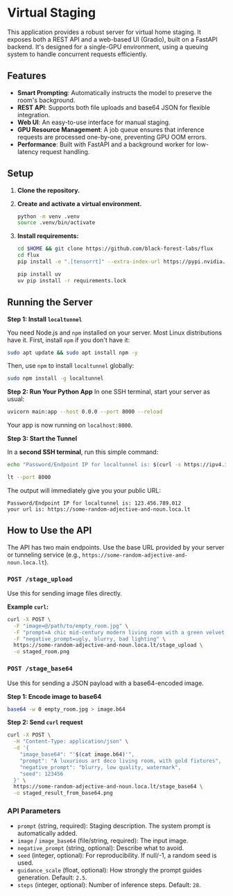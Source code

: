 # Virtual Staging

This application provides a robust server for virtual home staging. It exposes both a REST API and a web-based UI (Gradio), built on a FastAPI backend. It's designed for a single-GPU environment, using a queuing system to handle concurrent requests efficiently.

## Features

- **Smart Prompting**: Automatically instructs the model to preserve the room's background.
- **REST API**: Supports both file uploads and base64 JSON for flexible integration.
- **Web UI**: An easy-to-use interface for manual staging.
- **GPU Resource Management**: A job queue ensures that inference requests are processed one-by-one, preventing GPU OOM errors.
- **Performance**: Built with FastAPI and a background worker for low-latency request handling.

## Setup

1. **Clone the repository.**
2. **Create and activate a virtual environment.**

    ```bash
    python -m venv .venv
    source .venv/bin/activate  
    ```

3. **Install requirements:**

    ```bash
    cd $HOME && git clone https://github.com/black-forest-labs/flux
    cd flux
    pip install -e ".[tensorrt]" --extra-index-url https://pypi.nvidia.com
    ```

    ```bash
    pip install uv
    uv pip install -r requirements.lock
    ```

## Running the Server

**Step 1: Install `localtunnel`**

You need Node.js and `npm` installed on your server. Most Linux distributions have it. First, install `npm` if you don't have it:

```bash
sudo apt update && sudo apt install npm -y
```

Then, use `npm` to install `localtunnel` globally:

```bash
sudo npm install -g localtunnel
```

**Step 2: Run Your Python App**
In one SSH terminal, start your server as usual:

```bash
uvicorn main:app --host 0.0.0 --port 8000 --reload
```

Your app is now running on `localhost:8000`.

**Step 3: Start the Tunnel**

In a **second SSH terminal**, run this simple command:

```bash
echo "Password/Endpoint IP for localtunnel is: $(curl -s https://ipv4.icanhazip.com | tr -d '\n')"

lt --port 8000
```

The output will immediately give you your public URL:

```
Password/Endpoint IP for localtunnel is: 123.456.789.012
your url is: https://some-random-adjective-and-noun.loca.lt
```

## How to Use the API

The API has two main endpoints. Use the base URL provided by your server or tunneling service (e.g., `https://some-random-adjective-and-noun.loca.lt`).

### `POST /stage_upload`

Use this for sending image files directly.

**Example `curl`:**

```bash
curl -X POST \
  -F "image=@/path/to/empty_room.jpg" \
  -F "prompt=A chic mid-century modern living room with a green velvet sofa" \
  -F "negative_prompt=ugly, blurry, bad lighting" \
  https://some-random-adjective-and-noun.loca.lt/stage_upload \
  -o staged_room.png
```

### `POST /stage_base64`

Use this for sending a JSON payload with a base64-encoded image.

**Step 1: Encode image to base64**

```bash
base64 -w 0 empty_room.jpg > image.b64
```

**Step 2: Send `curl` request**

```bash
curl -X POST \
  -H "Content-Type: application/json" \
  -d '{
    "image_base64": "'$(cat image.b64)'",
    "prompt": "A luxurious art deco living room, with gold fixtures",
    "negative_prompt": "blurry, low quality, watermark",
    "seed": 123456
  }' \
  https://some-random-adjective-and-noun.loca.lt/stage_base64 \
  -o staged_result_from_base64.png
```

### API Parameters

- `prompt` (string, required): Staging description. The system prompt is automatically added.
- `image` / `image_base64` (file/string, required): The input image.
- `negative_prompt` (string, optional): Describe what to avoid.
- `seed` (integer, optional): For reproducibility. If null/-1, a random seed is used.
- `guidance_scale` (float, optional): How strongly the prompt guides generation. Default: `2.5`.
- `steps` (integer, optional): Number of inference steps. Default: `28`.
